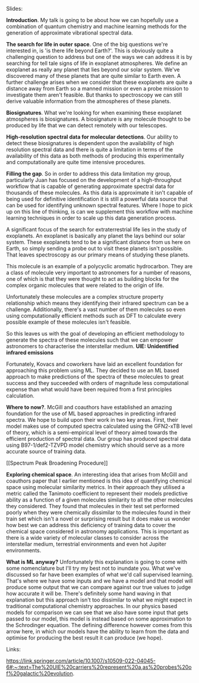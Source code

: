Slides:

**Introduction**. My talk is going to be about how we can hopefully use a combination of quantum chemistry and machine learning methods for the generation of approximate vibrational spectral data. 

**The search for life in outer space**. One of the big questions we're interested in, is 'is there life beyond Earth?'. This is obviously quite a challenging question to address but one of the ways we can address it is by searching for tell tale signs of life in exoplanet atmospheres. We define an exoplanet as really any planet that lies beyond our solar system. We've discovered many of these planets that are quite similar to Earth even. A further challenge arises when we consider that these exoplanets are quite a distance away from Earth so a manned mission or even a probe mission to investigate them aren't feasible. But thanks to spectroscopy we can still derive valuable information from the atmospheres of these planets.

**Biosignatures**. What we're looking for when examining these exoplanet atmospheres is biosignatures. A biosignature is any molecule thought to be produced by life that we can detect remotely with our telescopes.  

**High-resolution spectral data for molecular detections**. Our ability to detect these biosignatures is dependent upon the availability of high resolution spectral data and there is quite a limitation in terms of the availability of this data as both methods of producing this experimentally and computationally are quite time intensive procedures. 

**Filling the gap**. So in order to address this data limitation my group, particularly Juan has focused on the development of a high-throughput workflow that is capable of generating approximate spectral data for thousands of these molecules. As this data is approximate it isn't capable of being used for definitive identification it is still a powerful data source that can be used for identifying unknown spectral features. Where I hope to pick up on this line of thinking, is can we supplement this workflow with machine learning techniques in order to scale up this data generation process. 

A significant focus of the search for extraterrestrial life lies in the study of exoplanets. An exoplanet is basically any planet the lays behind our solar system. These exoplanets tend to be a significant distance from us here on Earth, so simply sending a probe out to visit these planets isn't possible. That leaves spectroscopy as our primary means of studying these planets.   

This molecule is an example of a polycyclic aromatic hydrocarbon. They are a class of molecule very important to astronomers for a number of reasons, one of which is that they were thought to act as building blocks for the complex organic molecules that were related to the origin of life. 

Unfortunately these molecules are a complex structure property relationship which means they identifying their infrared spectrum can be a challenge. Additionally, there's a vast number of them molecules so even using computationally efficient methods such as DFT to calculate every possible example of these molecules isn't feasible. 

So this leaves us with the goal of developing an efficient methodology to generate the spectra of these molecules such that we can empower astronomers to characterise the interstellar medium. **UIE: Unidentified infrared emissions** 

Fortunately, Kovacs and coworkers have laid an excellent foundation for approaching this problem using ML. They decided to use an ML based approach to make predictions of the spectra of these molecules to great success and they succeeded with orders of magnitude less computational expense than what would have been required from a first principles calculation.

**Where to now?**. McGill and coauthors have established an amazing foundation for the use of ML based approaches in predicting infrared spectra. We hope to build upon their work in two key areas. First, their model makes use of computed spectra calculated using the GFN2-xTB level of theory, which is a semi-empirical level of theory aimed towards the efficient production of spectral data. Our group has produced spectral data using B97-1/def2-TZVPD model chemistry which should serve as a more accurate source of training data. 

[[Spectrum Peak Broadening Procedure]]

**Exploring chemical space**. An interesting idea that arises from McGill and coauthors paper that I earlier mentioned is this idea of quantifying chemical space using molecular similarity metrics. In their approach they utilised a metric called the Tanimoto coefficient to represent their models predictive ability as a function of a given molecules similarity to all the other molecules they considered. They found that molecules in their test set performed poorly when they were chemically dissimilar to the molecules found in their train set which isn't a novel or surprising result but it does make us wonder how best we can address this deficiency of training data to cover the chemical space considered in astronomy applications. This is important as there is a wide variety of molecular classes to consider across the interstellar medium, terrestrial environments and even hot Jupiter environments.

**What is ML anyway?** Unfortunately this explanation is going to come with some nomenclature but I'll try my best not to inundate you. What we've discussed so far have been examples of what we'd call supervised learning. That's where we have some inputs and we have a model and that model will produce some output that we can compare against our true values to judge how accurate it will be. There's definitely some hand waving in that explanation but this approach isn't too dissimilar to what we might expect in traditional computational chemistry approaches. In our physics based models for comparison we can see that we also have some input that gets passed to our model, this model is instead based on some approximation to the Schrodinger equation. The defining difference however comes from this arrow here, in which our models have the ability to learn from the data and optimise for producing the best result it can produce (we hope).

Links:

https://link.springer.com/article/10.1007/s10509-022-04045-6#:~:text=The%20UIE%20carriers%20represent%20a,as%20probes%20of%20galactic%20evolution.


